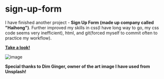 # sign-up-form

I have finished another project - **Sign Up Form (made up company called "Haihong")**. Further improved my skills in css(I have long way to go, my css code seems very inefficient), html, and git(forced myself to commit often to practice my workflow).

**[Take a look!](https://jiritrinh.github.io/sign-up-form/)**

![image](https://user-images.githubusercontent.com/82679505/177888778-ce2a5c42-cf4e-4ada-a9a0-3ea36ca49c8b.png)

**Special thanks to Dim Ginger, owner of the art image I have used from Unsplash!**
